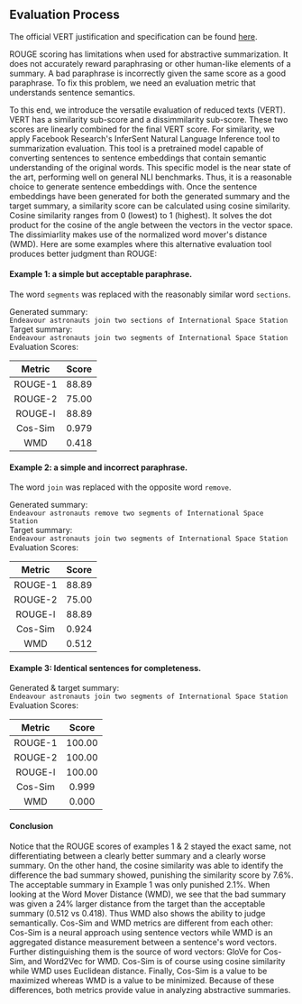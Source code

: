 ##  Evaluation Process  

The official VERT justification and specification can be found [here](https://arxiv.org/abs/1810.08838).  

ROUGE scoring has limitations when used for abstractive summarization. It does not accurately reward paraphrasing or other human-like elements of a summary. A bad paraphrase is incorrectly given the same score as a good paraphrase. To fix this problem, we need an evaluation metric that understands sentence semantics.  

To this end, we introduce the versatile evaluation of reduced texts (VERT). VERT has a similarity sub-score and a dissimmilarity sub-score. These two scores are linearly combined for the final VERT score. For similarity, we apply Facebook Research's InferSent Natural Language Inference tool to summarization evaluation. This tool is a pretrained model capable of converting sentences to sentence embeddings that contain semantic understanding of the original words. This specific model is the near state of the art, performing well on general NLI benchmarks. Thus, it is a reasonable choice to generate sentence embeddings with. Once the sentence embeddings have been generated for both the generated summary and the target summary, a similarity score can be calculated using cosine similarity. Cosine similarity ranges from 0 (lowest) to 1 (highest). It solves the dot product for the cosine of the angle between the vectors in the vector space. The dissimiarlity makes use of the normalized word mover's distance (WMD). Here are some examples where this alternative evaluation tool produces better judgment than ROUGE:  

#### Example 1: a simple but acceptable paraphrase.  
The word `segments` was replaced with the reasonably similar word `sections`.

Generated summary:  
`Endeavour astronauts join two sections of International Space Station`  
Target summary:  
`Endeavour astronauts join two segments of International Space Station`  
Evaluation Scores:  

| Metric  | Score |  
| :----:  | :---: |  
| ROUGE-1 | 88.89 |  
| ROUGE-2 | 75.00 |  
| ROUGE-l | 88.89 |  
| Cos-Sim | 0.979 |  
|   WMD   | 0.418 |  

#### Example 2: a simple and incorrect paraphrase.  
The word `join` was replaced with the opposite word `remove`.

Generated summary:  
`Endeavour astronauts remove two segments of International Space Station`  
Target summary:  
`Endeavour astronauts join two segments of International Space Station`  
Evaluation Scores:  

| Metric  | Score |  
| :----:  | :---: |  
| ROUGE-1 | 88.89 |  
| ROUGE-2 | 75.00 |  
| ROUGE-l | 88.89 |  
| Cos-Sim | 0.924 |  
|   WMD   | 0.512 |  

#### Example 3: Identical sentences for completeness.  
Generated & target summary:  
`Endeavour astronauts join two segments of International Space Station`  
Evaluation Scores:  

| Metric  | Score  |  
| :----:  | :---:  |  
| ROUGE-1 | 100.00 |  
| ROUGE-2 | 100.00 |  
| ROUGE-l | 100.00 |  
| Cos-Sim |  0.999 |  
|   WMD   |  0.000 |  

#### Conclusion  
Notice that the ROUGE scores of examples 1 & 2 stayed the exact same, not differentiating between a clearly better summary and a clearly worse summary. On the other hand, the cosine similarity was able to identify the difference the bad summary showed, punishing the similarity score by 7.6%. The acceptable summary in Example 1 was only punished 2.1%. When looking at the Word Mover Distance (WMD), we see that the bad summary was given a 24% larger distance from the target than the acceptable summary (0.512 vs 0.418). Thus WMD also shows the ability to judge semantically. Cos-Sim and WMD metrics are different from each other: Cos-Sim is a neural approach using sentence vectors while WMD is an aggregated distance measurement between a sentence's word vectors. Further distinguishing them is the source of word vectors: GloVe for Cos-Sim, and Word2Vec for WMD. Cos-Sim is of course using cosine similarity while WMD uses Euclidean distance. Finally, Cos-Sim is a value to be maximized whereas WMD is a value to be minimized. Because of these differences, both metrics provide value in analyzing abstractive summaries.  
